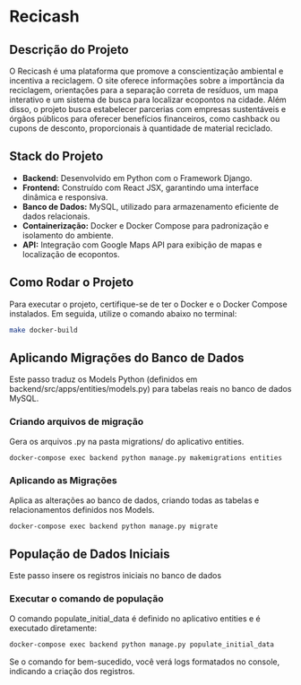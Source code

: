 # Recicash

## Descrição do Projeto
O Recicash é uma plataforma que promove a conscientização ambiental e incentiva a reciclagem. O site oferece informações sobre a importância da reciclagem, orientações para a separação correta de resíduos, um mapa interativo e um sistema de busca para localizar ecopontos na cidade.  Além disso, o projeto busca estabelecer parcerias com empresas sustentáveis e órgãos públicos para oferecer benefícios financeiros, como cashback ou cupons de desconto, proporcionais à quantidade de material reciclado.

## Stack do Projeto

- **Backend:** Desenvolvido em Python com o Framework Django.
- **Frontend:** Construído com React JSX, garantindo uma interface dinâmica e responsiva.
- **Banco de Dados:** MySQL, utilizado para armazenamento eficiente de dados relacionais.
- **Containerização:** Docker e Docker Compose para padronização e isolamento do ambiente.
- **API:** Integração com Google Maps API para exibição de mapas e localização de ecopontos.

## Como Rodar o Projeto
Para executar o projeto, certifique-se de ter o Docker e o Docker Compose instalados. Em seguida, utilize o comando abaixo no terminal:

```bash
make docker-build
```
## Aplicando Migrações do Banco de Dados
Este passo traduz os Models Python (definidos em backend/src/apps/entities/models.py) para tabelas reais no banco de dados MySQL.

### Criando arquivos de migração
Gera os arquivos .py na pasta migrations/ do aplicativo entities.

```bash
docker-compose exec backend python manage.py makemigrations entities
```

### Aplicando as Migrações
Aplica as alterações ao banco de dados, criando todas as tabelas e relacionamentos definidos nos Models.

```bash
docker-compose exec backend python manage.py migrate
```

## População de Dados Iniciais
Este passo insere os registros iniciais no banco de dados

### Executar o comando de população
O comando populate_initial_data é definido no aplicativo entities e é executado diretamente:

```bash
docker-compose exec backend python manage.py populate_initial_data
```

Se o comando for bem-sucedido, você verá logs formatados no console, indicando a criação dos registros.